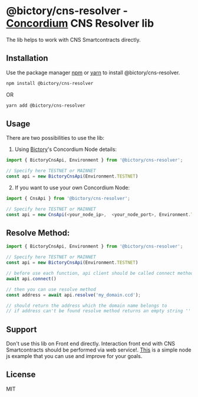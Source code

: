 # @bictory/cns-resolver - [Concordium](https://concordium.com) CNS Resolver lib

The lib helps to work with CNS Smartcontracts directly.

## Installation

Use the package manager [npm](https://nodejs.org/en/) or [yarn](https://yarnpkg.com/) to install @bictory/cns-resolver.

```bash
npm install @bictory/cns-resolver
```

OR

```bash
yarn add @bictory/cns-resolver
```


## Usage
There are two possibilities to use the lib:
1. Using [Bictory](https://bictory.io/)'s Concordium Node details:
```javascript
import { BictoryCnsApi, Environment } from '@bictory/cns-resolver';

// Specify here TESTNET or MAINNET
const api = new BictoryCnsApi(Environment.TESTNET)
```
2. If you want to use your own Concordium Node:
```javascript
import { CnsApi } from '@bictory/cns-resolver';

// Specify here TESTNET or MAINNET
const api = new CnsApi(<your_node_ip>,  <your_node_port>, Environment.TESTNET); 
```

## Resolve Method:

```javascript
import { BictoryCnsApi, Environment } from '@bictory/cns-resolver';

// Specify here TESTNET or MAINNET
const api = new BictoryCnsApi(Environment.TESTNET)

// before use each function, api client should be called connect method
await api.connect()

// then you can use resolve method 
const address = await api.resolve('my_domain.ccd');

// should return the address which the domain name belongs to
// if address can't be found resolve method returns an empty string ''
```

## Support

Don't use this lib on Front end directly. Interaction front end with CNS Smartcontracts should be performed via web service!. [This](https://github.com/bictory-repo/ccd-cns-api-template) is a simple node js example that you can use and improve for your goals.


## License
MIT
